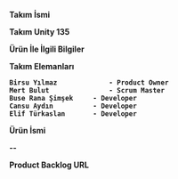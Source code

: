 <b> Takım İsmi <b> &nbsp;


Takım Unity 135 &nbsp;



<b> Ürün İle İlgili Bilgiler <b>  &nbsp;


<b> Takım Elemanları <b>  &nbsp;


    Birsu Yılmaz	         - Product Owner
	Mert Bulut  	         - Scrum Master
	Buse Rana Şimşek	 - Developer
	Cansu Aydın     	 - Developer
	Elif Türkaslan  	 - Developer
<b> Ürün İsmi <b>  &nbsp;


--

<b> Product Backlog URL <b>  &nbsp;


